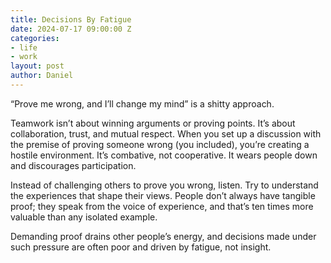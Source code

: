 ```yaml
---
title: Decisions By Fatigue
date: 2024-07-17 09:00:00 Z
categories:
- life
- work
layout: post
author: Daniel
---
```


“Prove me wrong, and I’ll change my mind” is a shitty approach.

Teamwork isn’t about winning arguments or proving points. It’s about collaboration, trust, and mutual respect. When you set up a discussion with the premise of proving someone wrong (you included), you’re creating a hostile environment. It’s combative, not cooperative. It wears people down and discourages participation.<!--more-->

Instead of challenging others to prove you wrong, listen. Try to understand the experiences that shape their views. People don’t always have tangible proof; they speak from the voice of experience, and that’s ten times more valuable than any isolated example.

Demanding proof drains other people’s energy, and decisions made under such pressure are often poor and driven by fatigue, not insight.
